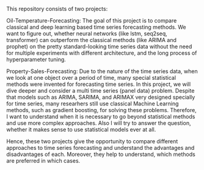 This repository consists of two projects:

Oil-Temperature-Forecasting: The goal of this project is to compare classical and deep learning based time series forecasting methods. We want to figure out, whether neural networks (like lstm, seq2seq, transformer) can outperform the classical methods (like ARIMA and prophet) on the pretty standard-looking time series data without the need for multiple experiments with different architecture, and the long process of hyperparameter tuning.

Property-Sales-Forecasting: Due to the nature of the time series data, when we look at one object over a period of time, many special statistical methods were invented for forecasting time series. In this project, we will dive deeper and consider a multi time series (panel data) problem. Despite that models such as ARIMA, SARIMA, and ARIMAX very designed specially for time series, many researhers still use classical Machine Learning methods, such as gradient boosting, for solving these problems. Therefore, I want to understand when it is necessary to go beyond statistical methods and use more complex approaches. Also I will try to answer the question, whether it makes sense to use statistical models ever at all.

Hence, these two projects give the opportunity to compare different approaches to time series forecasting and understand the advantages and disadvantages of each. Moreover, they help to understand, which methods are preferred in which cases.